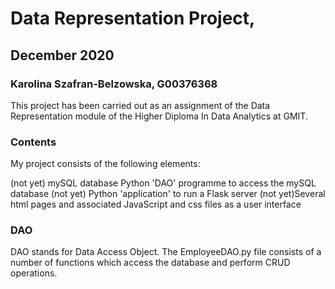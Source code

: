# Data Representation Project, 
## December 2020
### Karolina Szafran-Belzowska, G00376368

This project has been carried out as an assignment of the Data Representation module of the Higher Diploma In Data Analytics at GMIT.

### Contents
My project consists of the following elements:

(not yet) mySQL database
Python 'DAO' programme to access the mySQL database
(not yet) Python 'application' to run a Flask server
(not yet)Several html pages and associated JavaScript and css files as a user interface

### DAO
DAO stands for Data Access Object. The EmployeeDAO.py file consists of a number of functions which access the database and perform CRUD operations. 
